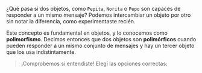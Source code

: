 ¿Qué pasa si dos objetos, como `Pepita`, `Norita` o `Pepo` son capaces de responder a un mismo mensaje? Podemos intercambiar un objeto por otro sin notar la diferencia, como experimentaste recién.
 
Este concepto es fundamental en objetos, y lo conocemos como **polimorfismo**. Decimos entonces que dos objetos son **polimórficos** cuando pueden responder a un mismo conjunto de mensajes y hay un tercer objeto que los usa indistintamente.

> ¡Comprobemos si entendiste! Elegí las opciones correctas: 